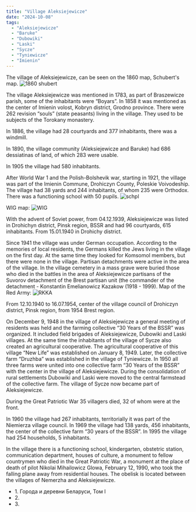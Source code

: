 ```yaml
---
title: "Village Aleksiejewicze"
date: "2024-10-08"
tags:
  - "Aleksiejewicze"
  - "Baruke"
  - "Dubowiki"
  - "Laski"
  - "Sycze"
  - "Tyniewicze"
  - "Imienin"
---
```


The village of Aleksiejewicze, can be seen on the 1860 map, Schubert's map.
![1860 shubert](https://github.com/user-attachments/assets/35a08e09-bd1a-4c1f-9d16-a55af2cd0e5c)

The village Aleksiejewicze was mentioned in 1783, as part of Braszewicze parish, some of the inhabitants were “Boyars”.
In 1858 it was mentioned as the center of Imienin volost, Kobryn district, Grodno province.
There were 262 revision “souls” (state peasants) living in the village. They used to be subjects of the Torokany monastery.

In 1886, the village had 28 courtyards and 377 inhabitants, there was a windmill.

In 1890, the village community (Aleksiejewicze and Baruke) had 686 dessiatinas of land, of which 283 were usable.

In 1905 the village had 580 inhabitants.

After World War 1 and the Polish-Bolshevik war, starting in 1921, the village was part of the Imienin Commune, Drohiczyn County, Poleskie Voivodeship. The village had 38 yards and 244 inhabitants, of whom 235 were Orthodox.
There was a functioning school with 50 pupils.
![schpl](https://github.com/user-attachments/assets/a960c12e-9e16-46c0-b27d-0c0cfbcffc98)

WIG map:
![WIG](https://github.com/user-attachments/assets/f183a6c2-5145-47a9-bac2-fa0a0c584e44)

With the advent of Soviet power, from 04.12.1939, Aleksiejewicze was listed in Drohichyn district, Pinsk region, BSSR and had 96 courtyards, 615 inhabitants. From 15.01.1940 in Drohichy district.

Since 1941 the village was under German occupation. According to the memories of local residents, the Germans killed the Jews living in the village on the first day. At the same time they looked for Komsomol members, but there were none in the village. Partisan detachments were active in the area of the village. In the village cemetery in a mass grave were buried those who died in the battles in the area of Aleksiejewicze partisans of the Suvorov detachment of the Brest partisan unit (the commander of the detachment - Konstantin Emelianowicz Kazakow (1918 - 1999).
Map of the Red Army:
![RKKA](https://github.com/user-attachments/assets/62b6408c-16f3-400c-81d0-a735d161eba3)

From 12.10.1940 to 16.07.1954, center of the village council of Drohiczyn district, Pinsk region, from 1954 Brest region.

On December 9, 1948 in the village of Aleksiejewicze a general meeting of residents was held and the farming collective “30 Years of the BSSR” was organized. It included field brigades of Aleksiejewicze, Dubowiki and Laski villages. At the same time the inhabitants of the village of Sycze also created an agricultural cooperative. The agricultural cooperative of this village “New Life” was established on January 8, 1949. Later, the collective farm “Druzhba” was established in the village of Tyniewicze. In 1950 all three farms were united into one collective farm “30 Years of the BSSR” with the center in the village of Aleksiejewicze. During the consolidation of rural settlements Dubowiki and Laski were moved to the central farmstead of the collective farm. The village of Sycze now became part of Aleksiejewicze.

During the Great Patriotic War 35 villagers died, 32 of whom were at the front.

In 1960 the village had 267 inhabitants, territorially it was part of the Niemierza village council.
In 1969 the village had 138 yards, 456 inhabitants, the center of the collective farm “30 years of the BSSR”.
In 1995 the village had 254 households, 5 inhabitants.

In the village there is a functioning school, kindergarten, obstetric station, communication department, houses of culture, a monument to fellow countrymen who died in the Great Patriotic War, a monument at the place of death of pilot Nikolai Mihailowicz Glowa, February 12, 1990, who took the falling plane away from residential houses. The obelisk is located between the villages of Nemerzha and Aleksiejewicze.



- 1\. Города и деревни Беларуси, Том I
- 2\.
- 3\.

